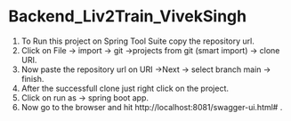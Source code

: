 # Backend_Liv2Train_VivekSingh
1) To Run this project on Spring Tool Suite copy the repository url.
2) Click on File -> import -> git ->projects from git (smart import) -> clone URI.
3) Now paste the repository url on URI ->Next -> select branch main -> finish.
4) After the successfull clone just right click on the project.
5) Click on run as -> spring boot app.
6) Now go to the browser and hit http://localhost:8081/swagger-ui.html# .
